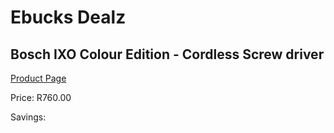 
# Ebucks Dealz
## Bosch IXO Colour Edition - Cordless Screw driver
[Product Page](https://www.ebucks.com/web/shop/productSelected.do?prodId=1200332989&catId=717324798)

Price: R760.00

Savings: 


	